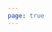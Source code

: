 ```yaml
---
page: true
---
```


<script setup>
import picture54 from './components/picture54.vue'
</script>

<picture54 />
